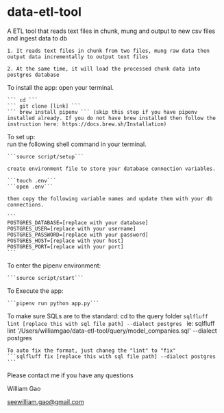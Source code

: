 # data-etl-tool
A ETL tool that reads text files in chunk, mung and output to new csv files and ingest data to db

    1. It reads text files in chunk from two files, mung raw data then output data incrementally to output text files

    2. At the same time, it will load the processed chunk data into postgres database


To install the app:
    open your terminal.  
    
    ``` cd ```
    ``` git clone [link] ``` 
    ``` brew install pipenv ``` (skip this step if you have pipenv installed already. If you do not have brew installed then follow the instruction here: https://docs.brew.sh/Installation)

To set up:  
    run the following shell command in your terminal.   
    
    ```source script/setup```     
    
    create environment file to store your database connection variables.    
    
    ```touch .env``` 
    ```open .env```  
    
    then copy the following variable names and update them with your db connections.  
    
    ``` 
    POSTGRES_DATABASE=[replace with your database]  
    POSTGRES_USER=[replace with your username]  
    POSTGRES_PASSWORD=[replace with your password] 
    POSTGRES_HOST=[replace with your host]  
    POSTGRES_PORT=[replace with your port] 
    ```

To enter the pipenv environment:

    ```source script/start```

To Execute the app:

    ```pipenv run python app.py```

To make sure SQLs are to the standard:
    cd to the query folder
    ```sqlfluff lint [replace this with sql file path] --dialect postgres ```
    ie: sqlfluff lint '/Users/williamgao/data-etl-tool/query/model_companies.sql' --dialect postgres

    To auto fix the format, just chaneg the "lint" to "fix"
    ```sqlfluff fix [replace this with sql file path] --dialect postgres ```

Please contact me if you have any questions

William Gao

seewilliam.gao@gmail.com
